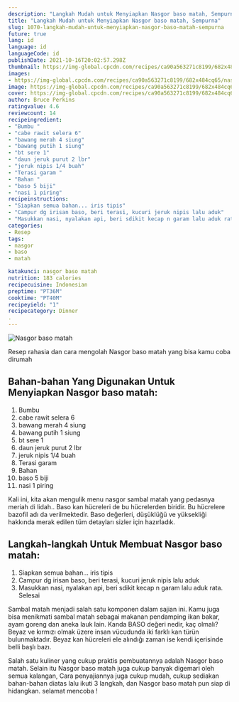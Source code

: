 ```yaml
---
description: "Langkah Mudah untuk Menyiapkan Nasgor baso matah, Sempurna"
title: "Langkah Mudah untuk Menyiapkan Nasgor baso matah, Sempurna"
slug: 1070-langkah-mudah-untuk-menyiapkan-nasgor-baso-matah-sempurna
future: true
lang: id
language: id
languageCode: id
publishDate: 2021-10-16T20:02:57.298Z 
thumbnail: https://img-global.cpcdn.com/recipes/ca90a563271c8199/682x484cq65/nasgor-baso-matah-foto-resep-utama.png
images:
- https://img-global.cpcdn.com/recipes/ca90a563271c8199/682x484cq65/nasgor-baso-matah-foto-resep-utama.png
image: https://img-global.cpcdn.com/recipes/ca90a563271c8199/682x484cq65/nasgor-baso-matah-foto-resep-utama.png
cover: https://img-global.cpcdn.com/recipes/ca90a563271c8199/682x484cq65/nasgor-baso-matah-foto-resep-utama.png
author: Bruce Perkins
ratingvalue: 4.6
reviewcount: 14
recipeingredient:
- "Bumbu "
- "cabe rawit selera 6"
- "bawang merah 4 siung"
- "bawang putih 1 siung"
- "bt sere 1"
- "daun jeruk purut 2 lbr"
- "jeruk nipis 1/4 buah"
- "Terasi garam "
- "Bahan "
- "baso 5 biji"
- "nasi 1 piring"
recipeinstructions:
- "Siapkan semua bahan... iris tipis"
- "Campur dg irisan baso, beri terasi, kucuri jeruk nipis lalu aduk"
- "Masukkan nasi, nyalakan api, beri sdikit kecap n garam lalu aduk rata. Selesai"
categories:
- Resep
tags:
- nasgor
- baso
- matah

katakunci: nasgor baso matah 
nutrition: 183 calories
recipecuisine: Indonesian
preptime: "PT36M"
cooktime: "PT40M"
recipeyield: "1"
recipecategory: Dinner
. 
---
```



![Nasgor baso matah](https://img-global.cpcdn.com/recipes/ca90a563271c8199/682x484cq65/nasgor-baso-matah-foto-resep-utama.png)

Resep rahasia dan cara mengolah  Nasgor baso matah yang bisa kamu coba dirumah

<!--inarticleads1-->

## Bahan-bahan Yang Digunakan Untuk Menyiapkan Nasgor baso matah:

1. Bumbu 
1. cabe rawit selera 6
1. bawang merah 4 siung
1. bawang putih 1 siung
1. bt sere 1
1. daun jeruk purut 2 lbr
1. jeruk nipis 1/4 buah
1. Terasi garam 
1. Bahan 
1. baso 5 biji
1. nasi 1 piring

Kali ini, kita akan mengulik menu nasgor sambal matah yang pedasnya meriah di lidah.. Baso kan hücreleri de bu hücrelerden biridir. Bu hücrelere bazofil adı da verilmektedir. Baso değerleri, düşüklüğü ve yüksekliği hakkında merak edilen tüm detayları sizler için hazırladık. 

<!--inarticleads2-->

## Langkah-langkah Untuk Membuat Nasgor baso matah:

1. Siapkan semua bahan... iris tipis
1. Campur dg irisan baso, beri terasi, kucuri jeruk nipis lalu aduk
1. Masukkan nasi, nyalakan api, beri sdikit kecap n garam lalu aduk rata. Selesai


Sambal matah menjadi salah satu komponen dalam sajian ini. Kamu juga bisa menikmati sambal matah sebagai makanan pendamping ikan bakar, ayam goreng dan aneka lauk lain. Kanda BASO değeri nedir, kaç olmalı? Beyaz ve kırmızı olmak üzere insan vücudunda iki farklı kan türün bulunmaktadır. Beyaz kan hücreleri ele alındığı zaman ise kendi içerisinde belli başlı bazı. 

Salah satu kuliner yang cukup praktis pembuatannya adalah  Nasgor baso matah. Selain itu  Nasgor baso matah  juga cukup banyak digemari oleh semua kalangan, Cara penyajiannya juga cukup mudah, cukup sediakan bahan-bahan diatas lalu ikuti 3 langkah, dan  Nasgor baso matah  pun siap di hidangkan. selamat mencoba !
